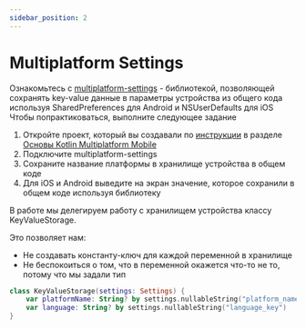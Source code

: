 ```yaml
---
sidebar_position: 2
---
```


# Multiplatform Settings 

Ознакомьтесь с [multiplatform-settings](https://github.com/russhwolf/multiplatform-settings) - библиотекой, позволяющей сохранять key-value данные в параметры устройства из общего кода используя SharedPreferences для Android и NSUserDefaults для iOS  
Чтобы попрактиковаться, выполните следующее задание
1. Откройте проект, который вы создавали по [инструкции](https://kotlinlang.org/docs/kmm-create-first-app.html) в разделе [Основы Kotlin Multiplatform Mobile](kmm)
1. Подключите multiplatform-settings
1. Сохраните название платформы в хранилище устройства в общем коде
1. Для iOS и Android выведите на экран значение, которое сохранили в общем коде используя библиотеку

В работе мы делегируем работу с хранилищем устройства классу KeyValueStorage.  

Это позволяет нам: 
- Не создавать константу-ключ для каждой переменной в хранилище
- Не беспокоиться о том, что в переменной окажется что-то не то, потому что мы задали тип

```kotlin
class KeyValueStorage(settings: Settings) {
    var platformName: String? by settings.nullableString("platform_name_key")
    var language: String? by settings.nullableString("language_key")
}
```